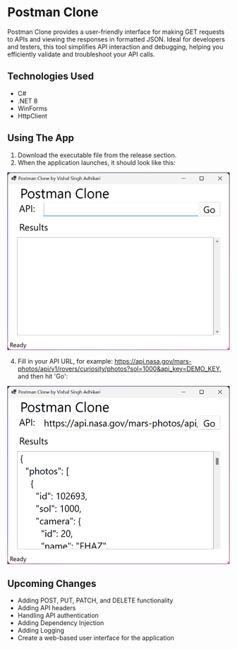 # Postman Clone
Postman Clone provides a user-friendly interface for making GET requests to APIs and viewing the responses in formatted JSON. Ideal for developers and testers, this tool simplifies API interaction and debugging, helping you efficiently validate and troubleshoot your API calls.

## Technologies Used
* C#
* .NET 8
* WinForms
* HttpClient

## Using The App
1. Download the executable file from the release section.
2. When the application launches, it should look like this:

![Postman Clone App ready to run](Images/ss1.png "Ready to Run")

4. Fill in your API URL, for example: https://api.nasa.gov/mars-photos/api/v1/rovers/curiosity/photos?sol=1000&api_key=DEMO_KEY, and then hit 'Go':

![Postman Clone App results](Images/ss2.png "Run Results")

## Upcoming Changes
* Adding POST, PUT, PATCH, and DELETE functionality
* Adding API headers
* Handling API authentication
* Adding Dependency Injection
* Adding Logging
* Create a web-based user interface for the application

